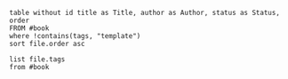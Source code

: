 ```dataview
table without id title as Title, author as Author, status as Status, order
FROM #book 
where !contains(tags, "template")
sort file.order asc
```
```dataview
list file.tags
from #book  
```
